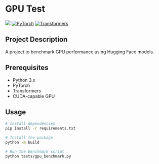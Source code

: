 # GPU Test

[![](https://img.shields.io/badge/Python-3.x-blue.svg)](https://www.python.org/)
[![PyTorch](https://img.shields.io/badge/PyTorch-1.x-orange.svg)](https://pytorch.org/)
[![Transformers](https://img.shields.io/badge/Transformers-4.x-purple.svg)](https://huggingface.co/docs/transformers/index)


## Project Description
A project to benchmark GPU performance using Hugging Face models.

## Prerequisites
- Python 3.x
- PyTorch
- Transformers
- CUDA-capable GPU

## Usage
```bash
# Install dependencies      
pip install -r requirements.txt

# Install the package
python -m build

# Run the benchmark script
python tests/gpu_benchmark.py
```